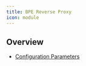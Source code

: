 ```yaml
---
title: BPE Reverse Proxy
icon: module
---
```

## Overview
- [Configuration Parameters](configuration)
